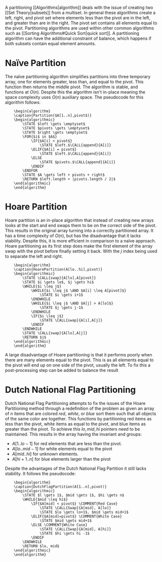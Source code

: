 A partitioning [[Algorithms|algorithm]] deals with the issue of creating two [[Set Theory|subsets]] from a multiset. In general these algorithms create a left, right, and pivot set where elements less than the pivot are in the left, and greater than are in the right. The pivot set contains all elements equal to the pivot. Partitioning algorithms are used within other common algorithms such as [[Sorting Algorithms#Quick Sort|quick sort]]. A partitioning algorithm can have the additional constraint of balance, which happens if both subsets contain equal element amounts.

# Naïve Partition
The naïve partitioning algorithm simplifies partitions into three temporary array, one for elements greater, less than, and equal to the pivot. This function then returns the middle pivot. The algorithm is stable, and functions at $O(n)$. Despite this the algorithm isn't in-place meaning the space complexity uses $O(n)$ auxiliary space. The pseudocode for this algorithm follows:
```pseudo
	\begin{algorithm}
	\caption{Partition($A[1..n],pivot$)}
	\begin{algorithmic}
		\STATE $left \gets \emptyset$
		\STATE $pivots \gets \emptyset$
		\STATE $right \gets \emptyset$
		\FOR{$i$ in $A$}
			\IF{$A[i] < pivot$}
				\STATE $left.$\CALL{append}{A[i]}
			\ELIF{$A[i] = pivot$}
				\STATE $left.$\CALL{append}{A[i]}
			\ELSE
				\STATE $pivots.$\CALL{append}{A[i]}
			\ENDIF
		\ENDFOR
		\STATE $A \gets left + pivots + right$
		\RETURN $left.length + |pivots.length / 2|$
	\end{algorithmic}
	\end{algorithm} 
```

# Hoare Partition
Hoare partition is an in-place algorithm that instead of creating new arrays looks at the start and end swaps them to be on the correct side of the pivot. This results in the original array turning into a correctly partitioned array. It has a time complexity of $O(n)$, but has the disadvantage that it lacks stability. Despite this, it is more efficient in comparison to a naïve approach. Hoare partitioning as its first step does make the first element of the array swap with the pivot before finally setting it back. With the $j$ index being used to separate the left and right.
```pseudo
	\begin{algorithm}
	\caption{HoarePartition(A[lo..hi],pivot)}
	\begin{algorithmic}
		\STATE \CALL{swap}{A[lo],A[pivot]}
		\STATE $i \gets lo$, $j \gets hi$
		\WHILE{$i \leq j$}
			\WHILE{$i \leq j$ \AND $A[i] \leq A[pivot]$}
				\STATE $i \gets i+1$
			\ENDWHILE
			\WHILE{$i \leq j$ \AND $A[j] > A[lo]$}
				\STATE $j \gets j-1$
			\ENDWHILE
			\IF{$i \leq j$}
				\STATE \CALL{swap}{A[i],A[j]}
			\ENDIF
		\ENDWHILE
		\STATE \CALL{swap}{A[lo],A[j]}
		\RETURN $j$
	\end{algorithmic}
	\end{algorithm} 
```

A large disadvantage of Hoare partitioning is that it performs poorly when there are many elements equal to the pivot. This is as all elements equal to the pivot will end up on one side of the pivot, usually the left. To fix this a post-processing step can be added to balance the result

# Dutch National Flag Partitioning
Dutch National Flag Partitioning attempts to fix the issues of the Hoare Partitioning method through a redefinition of the problem as given an array of $n$ items that are colored *red*, *white*, or *blue* sort them such that all objects of the same color are together. This functions by partitioning red items as less than the pivot, white items as equal to the pivot, and blue items as greater than the pivot. To achieve this $lo,mid,hi$ pointers need to be maintained. This results in the array having the invariant and groups:
- $A[1..lo-1]$ for red elements that are less than the pivot.
- $A[lo..mid-1]$ for white elements equal to the pivot
- $A[mid..hi]$ for unknown elements.
- $A[hi+1..n]$ for blue elements larger than the pivot

Despite the advantages of the Dutch National Flag Partition it still lacks stability. It follows the pseudocode:
```pseudo
	\begin{algorithm}
	\caption{DutchFlagPartition(A[1..n],pivot)}
	\begin{algorithmic}
		\STATE $l \gets 1$, $mid \gets 1$, $hi \gets n$
		\WHILE{$mid \leq hi$}
			\IF{$A[mid] < pivot$} \COMMENT{Red Case}
				\STATE \CALL{Swap}{A[mid], A[lo]}
				\STATE $lo \gets lo+1$, $mid \gets mid+1$
			\ELIF{$A[mid]=pivot$} \COMMENT{White Case}
				\STATE $mid \gets mid+1$
			\ELSE \COMMENT{White Case}
				\STATE \CALL{Swap}{A[mid], A[hi]}
				\STATE $hi \gets hi -1$
			\ENDIF
		\ENDWHILE
		\RETURN $lo, mid$
	\end{algorithmic}
	\end{algorithm} 
```
